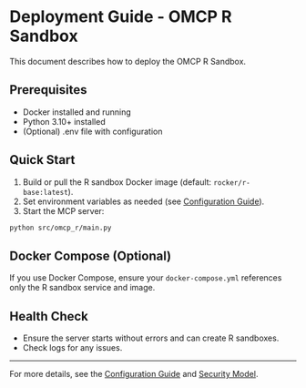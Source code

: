 # Deployment Guide - OMCP R Sandbox

This document describes how to deploy the OMCP R Sandbox.

## Prerequisites

- Docker installed and running
- Python 3.10+ installed
- (Optional) .env file with configuration

## Quick Start

1. Build or pull the R sandbox Docker image (default: `rocker/r-base:latest`).
2. Set environment variables as needed (see [Configuration Guide](configuration.md)).
3. Start the MCP server:

```bash
python src/omcp_r/main.py
```

## Docker Compose (Optional)

If you use Docker Compose, ensure your `docker-compose.yml` references only the R sandbox service and image.

## Health Check

- Ensure the server starts without errors and can create R sandboxes.
- Check logs for any issues.

---

For more details, see the [Configuration Guide](configuration.md) and [Security Model](security.md). 